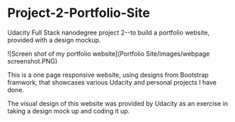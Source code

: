 # Project-2-Portfolio-Site
Udacity Full Stack nanodegree project 2--to build a portfolio website, provided with a design mockup. 

![Screen shot of my portfolio website](Portfolio Site/images/webpage screenshot.PNG)

This is a one page responsive website, using designs from Bootstrap framwork, that showcases various Udacity and personal projects I have done.

The visual design of this website was provided by Udacity as an exercise in taking a design mock up and coding it up. 
